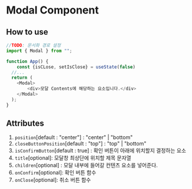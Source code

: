 # Modal Component

## How to use

```ts
//TODO: 문서화 경로 설정
import { Modal } from "";

function App() {
    const {isCLose, setIsClose} = useState(false)
  //...
  return (
    <Modal>
        <div>모달 Contents에 해당하는 요소입니다.</div>
    </Modal>
  );
}
```

## Attributes

1. `position`[default : "center"] : "center" | "bottom"
2. `closeButtonPosition`[default : "top"] : "top" | "bottom"
3. `isConfirmButton`[default : true] : 확인 버튼이 아래에 위치할지 결정하는 요소
4. `title`[optional]: 모달창 최상단에 위치할 제목 문자열
5. `children`[optional] : 모달 내부에 들어갈 컨텐츠 요소를 넣어준다.
6. `onConfirm`[optional]: 확인 버튼 함수
7. `onClose`[optional]: 취소 버튼 함수

